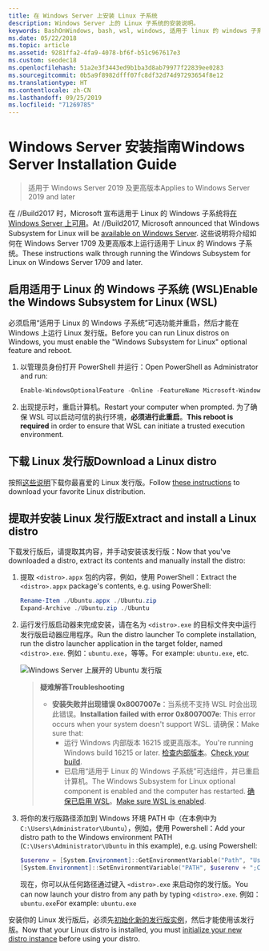```yaml
---
title: 在 Windows Server 上安装 Linux 子系统
description: Windows Server 上的 Linux 子系统的安装说明。
keywords: BashOnWindows, bash, wsl, windows, 适用于 linux 的 windows 子系统, windowssubsystem, ubuntu, windows server
ms.date: 05/22/2018
ms.topic: article
ms.assetid: 9281ffa2-4fa9-4078-bf6f-b51c967617e3
ms.custom: seodec18
ms.openlocfilehash: 51a2e3f3443ed9b1ba3d8ab79977f22839ee0283
ms.sourcegitcommit: 0b5a9f8982dfff07fc8df32d74d97293654f8e12
ms.translationtype: HT
ms.contentlocale: zh-CN
ms.lasthandoff: 09/25/2019
ms.locfileid: "71269785"
---
```

# <a name="windows-server-installation-guide"></a><span data-ttu-id="93f87-104">Windows Server 安装指南</span><span class="sxs-lookup"><span data-stu-id="93f87-104">Windows Server Installation Guide</span></span>

> <span data-ttu-id="93f87-105">适用于 Windows Server 2019 及更高版本</span><span class="sxs-lookup"><span data-stu-id="93f87-105">Applies to Windows Server 2019 and later</span></span>

<span data-ttu-id="93f87-106">在 //Build2017 时，Microsoft 宣布适用于 Linux 的 Windows 子系统将[在 Windows Server 上可用](https://blogs.technet.microsoft.com/hybridcloud/2017/05/10/windows-server-for-developers-news-from-microsoft-build-2017/)。</span><span class="sxs-lookup"><span data-stu-id="93f87-106">At //Build2017, Microsoft announced that Windows Subsystem for Linux will be [available on Windows Server](https://blogs.technet.microsoft.com/hybridcloud/2017/05/10/windows-server-for-developers-news-from-microsoft-build-2017/).</span></span>  <span data-ttu-id="93f87-107">这些说明将介绍如何在 Windows Server 1709 及更高版本上运行适用于 Linux 的 Windows 子系统。</span><span class="sxs-lookup"><span data-stu-id="93f87-107">These instructions walk through running the Windows Subsystem for Linux on Windows Server 1709 and later.</span></span>

## <a name="enable-the-windows-subsystem-for-linux-wsl"></a><span data-ttu-id="93f87-108">启用适用于 Linux 的 Windows 子系统 (WSL)</span><span class="sxs-lookup"><span data-stu-id="93f87-108">Enable the Windows Subsystem for Linux (WSL)</span></span>

<span data-ttu-id="93f87-109">必须启用“适用于 Linux 的 Windows 子系统”可选功能并重启，然后才能在 Windows 上运行 Linux 发行版。</span><span class="sxs-lookup"><span data-stu-id="93f87-109">Before you can run Linux distros on Windows, you must enable the "Windows Subsystem for Linux" optional feature and reboot.</span></span>

1. <span data-ttu-id="93f87-110">以管理员身份打开 PowerShell 并运行：</span><span class="sxs-lookup"><span data-stu-id="93f87-110">Open PowerShell as Administrator and run:</span></span>
    ```powershell
    Enable-WindowsOptionalFeature -Online -FeatureName Microsoft-Windows-Subsystem-Linux
    ```

2. <span data-ttu-id="93f87-111">出现提示时，重启计算机。</span><span class="sxs-lookup"><span data-stu-id="93f87-111">Restart your computer when prompted.</span></span> <span data-ttu-id="93f87-112">为了确保 WSL 可以启动可信的执行环境，**必须进行此重启**。</span><span class="sxs-lookup"><span data-stu-id="93f87-112">**This reboot is required** in order to ensure that WSL can initiate a trusted execution environment.</span></span>

## <a name="download-a-linux-distro"></a><span data-ttu-id="93f87-113">下载 Linux 发行版</span><span class="sxs-lookup"><span data-stu-id="93f87-113">Download a Linux distro</span></span>

<span data-ttu-id="93f87-114">按照[这些说明](install-manual.md)下载你最喜爱的 Linux 发行版。</span><span class="sxs-lookup"><span data-stu-id="93f87-114">Follow [these instructions](install-manual.md) to download your favorite Linux distribution.</span></span>

## <a name="extract-and-install-a-linux-distro"></a><span data-ttu-id="93f87-115">提取并安装 Linux 发行版</span><span class="sxs-lookup"><span data-stu-id="93f87-115">Extract and install a Linux distro</span></span>
<span data-ttu-id="93f87-116">下载发行版后，请提取其内容，并手动安装该发行版：</span><span class="sxs-lookup"><span data-stu-id="93f87-116">Now that you've downloaded a distro, extract its contents and manually install the distro:</span></span>

1. <span data-ttu-id="93f87-117">提取 `<distro>.appx` 包的内容，例如，使用 PowerShell：</span><span class="sxs-lookup"><span data-stu-id="93f87-117">Extract the `<distro>.appx` package's contents, e.g. using PowerShell:</span></span>

    ```powershell
    Rename-Item ./Ubuntu.appx ./Ubuntu.zip
    Expand-Archive ./Ubuntu.zip ./Ubuntu
    ```

2. <span data-ttu-id="93f87-118">运行发行版启动器来完成安装，请在名为 `<distro>.exe` 的目标文件夹中运行发行版启动器应用程序。</span><span class="sxs-lookup"><span data-stu-id="93f87-118">Run the distro launcher To complete installation, run the distro launcher application in the target folder, named `<distro>.exe`.</span></span> <span data-ttu-id="93f87-119">例如：`ubuntu.exe`，等等。</span><span class="sxs-lookup"><span data-stu-id="93f87-119">For example: `ubuntu.exe`, etc.</span></span>

    ![Windows Server 上展开的 Ubuntu 发行版](media/server-appx-expand.png)

    > <span data-ttu-id="93f87-121">**疑难解答**</span><span class="sxs-lookup"><span data-stu-id="93f87-121">**Troubleshooting**</span></span>
    > * <span data-ttu-id="93f87-122">**安装失败并出现错误 0x8007007e**：当系统不支持 WSL 时会出现此错误。</span><span class="sxs-lookup"><span data-stu-id="93f87-122">**Installation failed with error 0x8007007e**: This error occurs when your system doesn't support WSL.</span></span> <span data-ttu-id="93f87-123">请确保：</span><span class="sxs-lookup"><span data-stu-id="93f87-123">Make sure that:</span></span>
    >   * <span data-ttu-id="93f87-124">运行 Windows 内部版本 16215 或更高版本。</span><span class="sxs-lookup"><span data-stu-id="93f87-124">You're running Windows build 16215 or later.</span></span> <span data-ttu-id="93f87-125">[检查内部版本](troubleshooting.md#check-your-build-number)。</span><span class="sxs-lookup"><span data-stu-id="93f87-125">[Check your build](troubleshooting.md#check-your-build-number).</span></span>
    >   * <span data-ttu-id="93f87-126">已启用“适用于 Linux 的 Windows 子系统”可选组件，并已重启计算机。</span><span class="sxs-lookup"><span data-stu-id="93f87-126">The Windows Subsystem for Linux optional component is enabled and the computer has restarted.</span></span>  <span data-ttu-id="93f87-127">[确保已启用 WSL](troubleshooting.md#confirm-wsl-is-enabled)。</span><span class="sxs-lookup"><span data-stu-id="93f87-127">[Make sure WSL is enabled](troubleshooting.md#confirm-wsl-is-enabled).</span></span>
    
3. <span data-ttu-id="93f87-128">将你的发行版路径添加到 Windows 环境 PATH 中（在本例中为 `C:\Users\Administrator\Ubuntu`），例如，使用 Powershell：</span><span class="sxs-lookup"><span data-stu-id="93f87-128">Add your distro path to the Windows environment PATH (`C:\Users\Administrator\Ubuntu` in this example), e.g. using Powershell:</span></span>
        
    ```powershell
    $userenv = [System.Environment]::GetEnvironmentVariable("Path", "User")
    [System.Environment]::SetEnvironmentVariable("PATH", $userenv + ";C:\Users\Administrator\Ubuntu", "User")
    ```
    <span data-ttu-id="93f87-129">现在，你可以从任何路径通过键入 `<distro>.exe` 来启动你的发行版。</span><span class="sxs-lookup"><span data-stu-id="93f87-129">You can now launch your distro from any path by typing `<distro>.exe`.</span></span> <span data-ttu-id="93f87-130">例如：`ubuntu.exe`</span><span class="sxs-lookup"><span data-stu-id="93f87-130">For example: `ubuntu.exe`</span></span>

<span data-ttu-id="93f87-131">安装你的 Linux 发行版后，必须先[初始化新的发行版实例](initialize-distro.md)，然后才能使用该发行版。</span><span class="sxs-lookup"><span data-stu-id="93f87-131">Now that your Linux distro is installed, you must [initialize your new distro instance](initialize-distro.md) before using your distro.</span></span>
